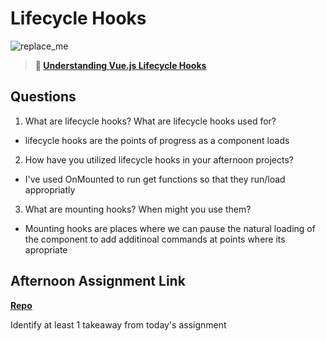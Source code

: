 # Lifecycle Hooks

![replace_me](https://codeworks.blob.core.windows.net/public/assets/img/illustrations/placeholder.svg)

> **📖 [Understanding Vue.js Lifecycle Hooks](https://codeworksacademy.com/fs-student-guide/resources/wk6/03-Vue-Lifecycle-Hooks)**

## Questions

1. What are lifecycle hooks? What are lifecycle hooks used for?
- lifecycle hooks are the points of progress as a component loads

2. How have you utilized lifecycle hooks in your afternoon projects?
- I've used OnMounted to run get functions so that they run/load appropriatly

3. What are mounting hooks? When might you use them?
- Mounting hooks are places where we can pause the natural loading of the component to add additinoal commands at points where its apropriate 

## Afternoon Assignment Link

**[Repo](https://github.com/Randyhall91/fall22-gregslist-vue)**

Identify at least 1 takeaway from today's assignment
